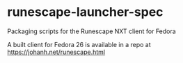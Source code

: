 # runescape-launcher-spec
Packaging scripts for the Runescape NXT client for Fedora

A built client for Fedora 26 is available in a repo at https://johanh.net/runescape.html

